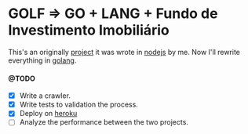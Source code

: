 GOLF => GO + LANG + Fundo de Investimento Imobiliário
==============

This's an originally [project](https://github.com/riquellopes/fii) it was wrote in [nodejs](https://nodejs.org/en/) by me. Now I'll rewrite everything in [golang](https://golang.org/).

#### @TODO

* [x] Write a crawler.
* [x] Write tests to validation the process.
* [x] Deploy on [heroku](https://www.heroku.com/)
* [ ] Analyze the performance between the two projects.
